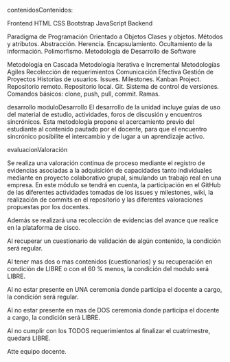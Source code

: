 contenidosContenidos:

 Frontend
HTML
CSS
Bootstrap
JavaScript
Backend

Paradigma de Programación Orientado a Objetos
Clases y objetos.
Métodos y atributos.
Abstracción.
Herencia.
Encapsulamiento.
Ocultamiento de la información.
Polimorfismo.
Metodología de Desarrollo de Software

Metodología en Cascada
Metodología Iterativa e Incremental
Metodologías Agiles
Recolección de requerimientos
Comunicación Efectiva
Gestión de Proyectos
Historias de usuarios. Issues. Milestones. Kanban Project.
Repositorio remoto. Repositorio local. Git. Sistema de control de versiones. Comandos básicos: clone, push, pull, commit. Ramas.

desarrollo moduloDesarrollo
El desarrollo de la unidad incluye guías de uso del material de estudio, actividades, foros de discusión y encuentros sincrónicos. Esta metodología propone el acercamiento previo del estudiante al contenido pautado por el docente, para que el encuentro sincrónico posibilite el intercambio y de lugar a un aprendizaje activo.

evaluacionValoración


Se realiza una valoración continua de proceso mediante el registro de evidencias asociadas a la adquisición de capacidades tanto individuales mediante en proyecto colaborativo grupal, simulando un trabajo real en una empresa. En este módulo se tendrá en cuenta, la participación en el GitHub de las diferentes actividades tomadas de los issues y milestones, wiki, la realización de commits en el repositorio y las diferentes valoraciones propuestas por los docentes.

Además se realizará una recolección de evidencias del avance que realice en la plataforma de cisco.

Al recuperar un cuestionario de validación de algún contenido, la condición será regular.

Al tener mas dos o mas contenidos (cuestionarios) y su recuperación en condición de LIBRE  o con el 60 % menos, la condición del modulo será LIBRE.

Al no estar presente en UNA ceremonia donde participa el docente a cargo, la condición será regular.

Al no estar presente en mas de DOS ceremonia donde participa el docente a cargo, la condición será LIBRE.

Al no cumplir con los TODOS requerimientos al finalizar el cuatrimestre, quedará LIBRE. 


Atte equipo docente.
